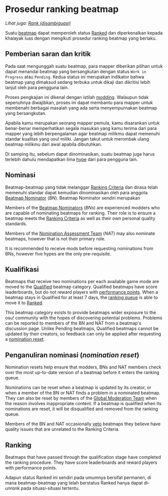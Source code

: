 # Prosedur ranking beatmap

*Lihat juga: [Rank (disambiguasi)](/wiki/Disambiguation/Rank)*

Suatu [beatmap](/wiki/Beatmap) dapat memperoleh status [Ranked](/wiki/Beatmap/Category#ranked) dan diperkenalkan kepada khalayak luas dengan mengikuti prosedur ranking beatmap yang berlaku. 

## Pemberian saran dan kritik

Pada saat mengunggah suatu beatmap, para mapper diberikan pilihan untuk dapat menandai beatmap yang bersangkutan dengan status `Work in Progress` atau `Pending`. Kedua status ini merupakan indikator bahwa beatmap yang dimaksud sedang terbuka untuk dikaji dan dikritisi lebih lanjut oleh para pengguna lain.

Proses pengkajian ini dikenal dengan istilah [modding](/wiki/Modding). Walaupun tidak sepenuhnya diwajibkan, proses ini dapat membantu para mapper untuk membenahi berbagai masalah yang ada serta menyempurnakan beatmap yang bersangkutan.

Apabila kamu merupakan seorang mapper pemula, kamu disarankan untuk benar-benar memperhatikan segala masukan yang kamu terima dari para mapper yang lebih berpengalaman agar beatmap milikmu dapat memenuhi standar kualitas yang osu! miliki. Jangan takut untuk merombak ulang beatmap milikmu dari awal apabila dibutuhkan.

Di samping itu, sebelum dapat dinominasikan, suatu beatmap juga harus terlebih dahulu mendapatkan lima [hype](/wiki/Beatmap/Hype) dari para pengguna lain.

## Nominasi

Beatmap-beatmap yang tidak melanggar [Ranking Criteria](/wiki/Ranking_Criteria) dan dirasa telah memenuhi standar dapat kemudian dinominasikan oleh para anggota [Beatmap Nominator](/wiki/People/The_Team/Beatmap_Nominators) (*BN*). Beatmap Nominator sendiri merupakan 

Members of the [Beatmap Nominators](/wiki/People/The_Team/Beatmap_Nominators) (*BNs*) are experienced modders who are capable of nominating beatmaps for ranking. Their role is to ensure a beatmap meets the [Ranking Criteria](/wiki/Ranking_Criteria) as well as their own personal quality standards.

Members of the [Nomination Assessment Team](/wiki/People/The_Team/Nomination_Assessment_Team) (*NAT*) may also nominate beatmaps, however that is not their primary role.

It is recommended to receive mods before requesting nominations from BNs, however five hypes are the only pre-requisite.

## Kualifikasi

Beatmaps that receive two nominations per each available game mode are moved to the [Qualified](/wiki/Beatmap/Category#qualified) beatmap category. Qualified beatmaps have score leaderboards, but do not reward players with [performance points](/wiki/Performance_Points). When a beatmap stays in Qualified for at least 7 days, the [ranking queue](Ranking_queue) is able to move it to [Ranked](#ranked).

This beatmap category exists to provide beatmaps wider exposure to the osu! community with the hopes of discovering potential problems. Problems can be reported to members of the BN and NAT from a beatmap's discussion page. Unlike Pending beatmaps, Qualified beatmaps cannot be updated by their creators, so feedback can only be applied after requesting a [nomination reset](#nomination-resets).

## Penganuliran nominasi (*nomination reset*)

Nomination resets help ensure that modders, BNs and NAT members check over the most up-to-date version of a beatmap before it enters the ranking queue.

Nominations can be reset when a beatmap is updated by its creator, or when a member of the BN or NAT finds a problem in a nominated beatmap. They can also be reset by members of the [Global Moderation Team](/wiki/People/The_Team/Global_Moderation_Team) when the reason involves inappropriate content. If a beatmap is qualified when its nominations are reset, it will be disqualified and removed from the ranking queue.

Members of the BN and NAT occasionally [veto](/wiki/People/The_Team/Beatmap_Nominators/Beatmap_Veto) beatmaps they believe have quality issues that are unrelated to the Ranking Criteria.

## Ranking

Beatmaps that have passed through the qualification stage have completed the ranking procedure. They have score leaderboards and reward players with performance points.

Adapun status Ranked ini sendiri pada umumnya bersifat permanen, di mana beatmap-beatmap yang telah berstatus Ranked hanya dapat di-*unrank* pada situasi-situasi tertentu.